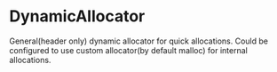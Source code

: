 # DynamicAllocator
General(header only) dynamic allocator for quick allocations. Could be configured to use custom allocator(by default malloc) for internal allocations.
